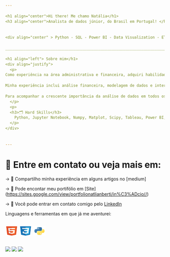 ```yaml
---

<h1 align="center">Hi there! Me chamo Natália</h1>
<h3 align="center">Analista de dados júnior, do Brasil em Portugal! </h3>


<div align="center" > Python - SQL - Power BI - Data Visualization - ETL - Estatistica </div>

______________________________________________________________________________________________________________________

<h1 align="left"> Sobre mim</h1>
<div align="justify">
  <p>
Como experiência na área administrativa e financeira, adquiri habilidades analíticas sólidas e uma compreensão abrangente dos dados financeiros e administrativos. 
  
Minha experiência inclui análise financeira, modelagem de dados e interpretação de relatórios, destacando minha atenção aos detalhes e precisão no trabalho em ambientes desafiadores.

Para acompanhar a crescente importância da análise de dados em todos os setores, direcionei minha carreira para esta área em constante evolução. Concluí um curso de especialização em análise de dados e venho procurando minha primeira oportunidade na área.
  </p>
  <p>
  <h3>🗂️ Hard Skills</h3>
    Python, Jupyter Notebook, Numpy, Matplot, Scipy, Tableau, Power BI, SQL, SQL Server e PL/SQL, habilidades em análise estatística e de negócios.
  </p>
</div>


---
```


<h1 align="left">🎯 Entre em contato ou veja mais em:</h1>

-> 📝 Compartilho minha experiência em alguns artigos no  [medium]

-> 🔎 Pode encontar meu portifólio em [Site] (https://sites.google.com/view/portfolionatlianberti/in%C3%ADcio//)

-> 💬 Você pode entrar em contato comigo pelo [LinkedIn](https://www.linkedin.com/in/natalia-berti-129b20109//)





    
 Linguagens e ferramentas em que já me aventurei:
  <div style="display: inline_block"><br>
  <img align="center" alt="Rafa-HTML" height="30" width="40" src="https://raw.githubusercontent.com/devicons/devicon/master/icons/html5/html5-original.svg">
  <img align="center" alt="Rafa-CSS" height="30" width="40" src="https://raw.githubusercontent.com/devicons/devicon/master/icons/css3/css3-original.svg">
  <img align="center" alt="Rafa-Python" height="30" width="40" src="https://raw.githubusercontent.com/devicons/devicon/master/icons/python/python-original.svg">
</div>
  <br>
  <br>
  
  <div>
  <a href="" target="_blank"><img src="https://img.shields.io/badge/Discord-7289DA?style=for-the-badge&logo=discord&logoColor=white" target="_blank"></a> 
  <a href= "mailto:na_nahas@hotmail.com"><img src="https://img.shields.io/badge/-Gmail-%23333?style=for-the-badge&logo=gmail&logoColor=white" target="_blank"></a>
  <a href="https://www.linkedin.com/in/natalia-berti-129b20109/" target="_blank"><img src="https://img.shields.io/badge/-LinkedIn-%230077B5?style=for-the-badge&logo=linkedin&logoColor=white" target="_blank"></a>  
</div>
    

